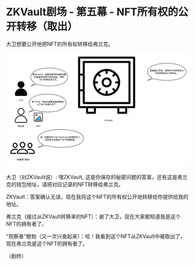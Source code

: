 # ZKVault剧场 - 第五幕 - NFT所有权的公开转移（取出）

大卫想要公开地把NFT的所有权转移给弗兰克。

![图示](ZKVault_Theater_Public_Ownership_Transfer.png "第五幕剧情")

大卫（对ZKVault说）: 嘿ZKVault, 这是你保存的秘密问题的答案，还有这是弗兰克的钱包地址，请把对应记录的NFT转移给弗兰克。

ZKVault：答案确认无误，现在我将这个NFT的所有权公开地转移给你提供给我的地址。

弗兰克（接过从ZKVault转移来的NFT）：谢了大卫，现在大家都知道我是这个NFT的拥有者了。

"观察者"鲍勃（又一次兴奋起来）：哈！我看到这个NFT从ZKVault中被取出了，现在弗兰克是这个NFT的拥有者了。

（剧终）